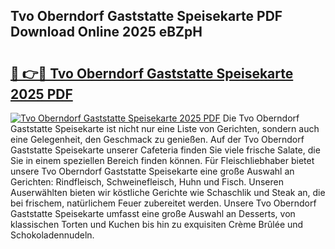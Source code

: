 ## Tvo Oberndorf Gaststatte Speisekarte PDF Download Online 2025 eBZpH

# <h2><a href="http://gc760we.nevu.top/?p=Tvo+Oberndorf+Gaststatte+Speisekarte">🔗 👉🔴 Tvo Oberndorf Gaststatte Speisekarte 2025 PDF</a></h2>

[![Tvo Oberndorf Gaststatte Speisekarte 2025 PDF](https://i.imgur.com/dBaPXMq.png)](http://gc760we.nevu.top/?p=Tvo+Oberndorf+Gaststatte+Speisekarte)
Die Tvo Oberndorf Gaststatte Speisekarte ist nicht nur eine Liste von Gerichten, sondern auch eine Gelegenheit, den Geschmack zu genießen. Auf der Tvo Oberndorf Gaststatte Speisekarte unserer Cafeteria finden Sie viele frische Salate, die Sie in einem speziellen Bereich finden können. Für Fleischliebhaber bietet unsere Tvo Oberndorf Gaststatte Speisekarte eine große Auswahl an Gerichten: Rindfleisch, Schweinefleisch, Huhn und Fisch. Unseren Auserwählten bieten wir köstliche Gerichte wie Schaschlik und Steak an, die bei frischem, natürlichem Feuer zubereitet werden. Unsere Tvo Oberndorf Gaststatte Speisekarte umfasst eine große Auswahl an Desserts, von klassischen Torten und Kuchen bis hin zu exquisiten Crème Brûlée und Schokoladennudeln.
